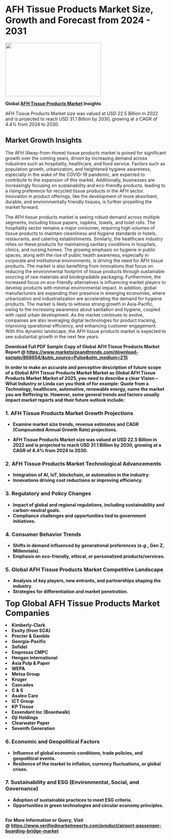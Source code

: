 <H1>AFH Tissue Products Market Size, Growth and Forecast from 2024 - 2031</H1><img class="aligncenter size-medium wp-image-584254" src="https://thirdeyenews.in/wp-content/uploads/2024/09/Global-Market-Research-300x168.jpeg" alt="" width="300" height="168" /><p><strong>Global&nbsp;<a href="https://www.marketsizeandtrends.com/download-sample/868654/&amp;utm_source=Pulse&amp;utm_medium=215">AFH Tissue Products Market</a> Insights</strong></p><p>AFH Tissue Products Market size was valued at USD 22.5 Billion in 2022 and is projected to reach USD 31.1 Billion by 2030, growing at a CAGR of 4.4% from 2024 to 2030.</p><p><h2>Market Growth Insights</h2> <p>The AFH (Away-from-Home) tissue products market is poised for significant growth over the coming years, driven by increasing demand across industries such as hospitality, healthcare, and food service. Factors such as population growth, urbanization, and heightened hygiene awareness, especially in the wake of the COVID-19 pandemic, are expected to contribute to the expansion of this market. Additionally, businesses are increasingly focusing on sustainability and eco-friendly products, leading to a rising preference for recycled tissue products in the AFH sector. Innovation in product offerings, like the development of more absorbent, durable, and environmentally friendly tissues, is further propelling the market forward.</p> <p><strong></strong></p> <p>The AFH tissue products market is seeing robust demand across multiple segments, including tissue papers, napkins, towels, and toilet rolls. The hospitality sector remains a major consumer, requiring high volumes of tissue products to maintain cleanliness and hygiene standards in hotels, restaurants, and catering establishments. Similarly, the healthcare industry relies on these products for maintaining sanitary conditions in hospitals, clinics, and nursing homes. The growing emphasis on hygiene in public spaces, along with the rise of public health awareness, especially in corporate and institutional environments, is driving the need for AFH tissue products. The market is also benefiting from innovations that focus on reducing the environmental footprint of tissue products through sustainable sourcing of raw materials and biodegradable packaging. Furthermore, the increased focus on eco-friendly alternatives is influencing market players to develop products with minimal environmental impact. In addition, global manufacturers are expanding their presence in emerging economies, where urbanization and industrialization are accelerating the demand for hygiene products. The market is likely to witness strong growth in Asia-Pacific, owing to the increasing awareness about sanitation and hygiene, coupled with rapid urban development. As the market continues to evolve, companies are also leveraging digital technologies for product tracking, improving operational efficiency, and enhancing customer engagement. With this dynamic landscape, the AFH tissue products market is expected to see substantial growth in the next few years. <p><strong></p><p><span class=""><strong>Download Full PDF Sample Copy of Global AFH Tissue Products Market Report</strong> @ <a href="https://www.marketsizeandtrends.com/download-sample/868654/&amp;utm_source=Pulse&amp;utm_medium=215" target="_blank">https://www.marketsizeandtrends.com/download-sample/868654/&amp;utm_source=Pulse&amp;utm_medium=215</a></span></p><p>In order to make an accurate and perceptive description of future scope of a Global&nbsp;AFH Tissue Products Market Market as Global&nbsp;AFH Tissue Products Market Market of 2025, you need to describe a clear Vision &ndash; What Industry or Linda can you think of for example: Quote from a Technology, healthcare, automotive, renewable energy, name the market you are Reffering to. However, some general trends and factors usually impact market reports and their future outlook include:</p><h3>1.&nbsp;<strong>AFH Tissue Products Market Growth Projections</strong></h3><ul><li>Examine market size trends, revenue estimates and CAGR (Compounded Annual Growth Rate) projections.</li><li><p>AFH Tissue Products Market size was valued at USD 22.5 Billion in 2022 and is projected to reach USD 31.1 Billion by 2030, growing at a CAGR of 4.4% from 2024 to 2030.</p></li></ul><h3>2.&nbsp;<strong>AFH Tissue Products Market Technological Advancements</strong></h3><ul><li>Integration of AI, IoT, blockchain, or automation in the industry.</li><li>Innovations driving cost reductions or improving efficiency.</li></ul><h3>3.&nbsp;<strong>Regulatory and Policy Changes</strong></h3><ul><li>Impact of global and regional regulations, including sustainability and carbon-neutral goals.</li><li>Compliance challenges and opportunities tied to government initiatives.</li></ul><h3>4.&nbsp;<strong>Consumer Behavior Trends</strong></h3><ul><li>Shifts in demand influenced by generational preferences (e.g., Gen Z, Millennials).</li><li>Emphasis on eco-friendly, ethical, or personalized products/services.</li></ul><h3>5.&nbsp;<strong>Global AFH Tissue Products Market Competitive Landscape</strong></h3><ul><li>Analysis of key players, new entrants, and partnerships shaping the industry.</li><li>Strategies for differentiation and market penetration.</li></ul><p data-pm-slice="1 1 []"><span style="color: inherit; font-family: inherit; font-size: 25px;">Top Global AFH Tissue Products Market Companies</span></p><div class="" data-test-id=""><p><li>Kimberly-Clark</li><li> Essity (from SCA)</li><li> Procter & Gamble</li><li> Georgia-Pacific</li><li> Sofidel</li><li> Empresas CMPC</li><li> Hengan International</li><li> Asia Pulp & Paper</li><li> WEPA</li><li> Metsa Group</li><li> Kruger</li><li> Cascades</li><li> C & S</li><li> Asaleo Care</li><li> ICT Group</li><li> KP Tissue</li><li> Essendant Inc (Boardwalk)</li><li> Oji Holdings</li><li> Clearwater Paper</li><li> Seventh Generation</li></p></div><h3>6.&nbsp;<strong>Economic and Geopolitical Factors</strong></h3><ul><li>Influence of global economic conditions, trade policies, and geopolitical events.</li><li>Resilience of the market to inflation, currency fluctuations, or global crises.</li></ul><h3>7.&nbsp;<strong>Sustainability and ESG (Environmental, Social, and Governance)</strong></h3><ul><li>Adoption of sustainable practices to meet ESG criteria.</li><li>Opportunities in green technologies and circular economy principles.</li></ul><h2><strong style="font-size: 14px;">For More Information or Query, Visit @&nbsp;</strong><a style="background-color: #ffffff; font-size: 14px;" href="https://www.marketsizeandtrends.com/report/afh-tissue-products-market/" target="_blank">https://www.verifiedmarketreports.com/product/airport-passenger-boarding-bridge-market</a></h2>
